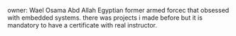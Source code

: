 owner: Wael Osama Abd Allah
Egyptian former armed forcec that obsessed with embedded systems.
there was projects i made before but it is mandatory to have a certificate with real instructor.
